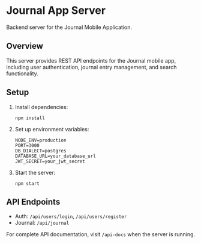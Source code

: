# Journal App Server

Backend server for the Journal Mobile Application.

## Overview

This server provides REST API endpoints for the Journal mobile app, including user authentication, journal entry management, and search functionality.

## Setup

1. Install dependencies:
   ```
   npm install
   ```

2. Set up environment variables:
   ```
   NODE_ENV=production
   PORT=3000
   DB_DIALECT=postgres
   DATABASE_URL=your_database_url
   JWT_SECRET=your_jwt_secret
   ```

3. Start the server:
   ```
   npm start
   ```

## API Endpoints

- Auth: `/api/users/login`, `/api/users/register`
- Journal: `/api/journal`

For complete API documentation, visit `/api-docs` when the server is running. 